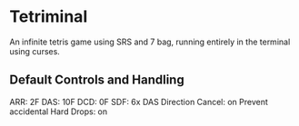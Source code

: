 # Tetriminal
An infinite tetris game using SRS and 7 bag, running entirely in the terminal using curses.

## Default Controls and Handling
ARR: 2F
DAS: 10F
DCD: 0F
SDF: 6x
DAS Direction Cancel: on
Prevent accidental Hard Drops: on